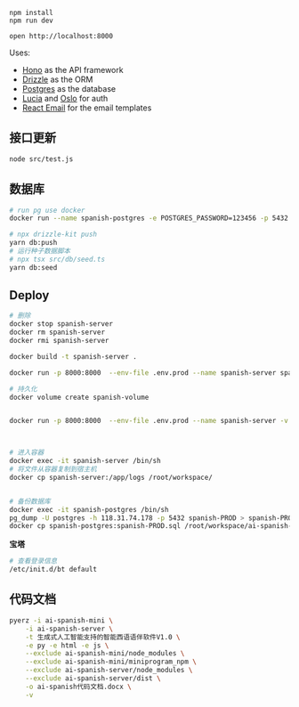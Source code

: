 ```
npm install
npm run dev
```

```
open http://localhost:8000
```

Uses:

- [Hono](https://hono.dev/) as the API framework
- [Drizzle](https://orm.drizzle.team/) as the ORM
- [Postgres](https://www.postgresql.org/) as the database
- [Lucia](https://lucia-auth.com/) and [Oslo](https://oslo.js.org/) for auth
- [React Email](https://react.email/) for the email templates

## 接口更新

```bash
node src/test.js
```

## 数据库

```bash
# run pg use docker
docker run --name spanish-postgres -e POSTGRES_PASSWORD=123456 -p 5432:5432  -d postgres

# npx drizzle-kit push
yarn db:push
# 运行种子数据脚本
# npx tsx src/db/seed.ts
yarn db:seed
```

## Deploy

```bash
# 删除
docker stop spanish-server
docker rm spanish-server
docker rmi spanish-server

docker build -t spanish-server .

docker run -p 8000:8000  --env-file .env.prod --name spanish-server spanish-server

# 持久化
docker volume create spanish-volume


docker run -p 8000:8000  --env-file .env.prod --name spanish-server -v spanish-volume:/root/workspace/spanish-volume spanish-server



# 进入容器
docker exec -it spanish-server /bin/sh
# 将文件从容器复制到宿主机
docker cp spanish-server:/app/logs /root/workspace/


# 备份数据库
docker exec -it spanish-postgres /bin/sh
pg_dump -U postgres -h 118.31.74.178 -p 5432 spanish-PROD > spanish-PROD.sql
docker cp spanish-postgres:spanish-PROD.sql /root/workspace/ai-spanish-database/spanish-PROD.sql

```

**宝塔**

```bash
# 查看登录信息
/etc/init.d/bt default
```

## 代码文档

```bash
pyerz -i ai-spanish-mini \
    -i ai-spanish-server \
    -t 生成式人工智能支持的智能西语语伴软件V1.0 \
    -e py -e html -e js \
    --exclude ai-spanish-mini/node_modules \
    --exclude ai-spanish-mini/miniprogram_npm \
    --exclude ai-spanish-server/node_modules \
    --exclude ai-spanish-server/dist \
    -o ai-spanish代码文档.docx \
    -v
```
